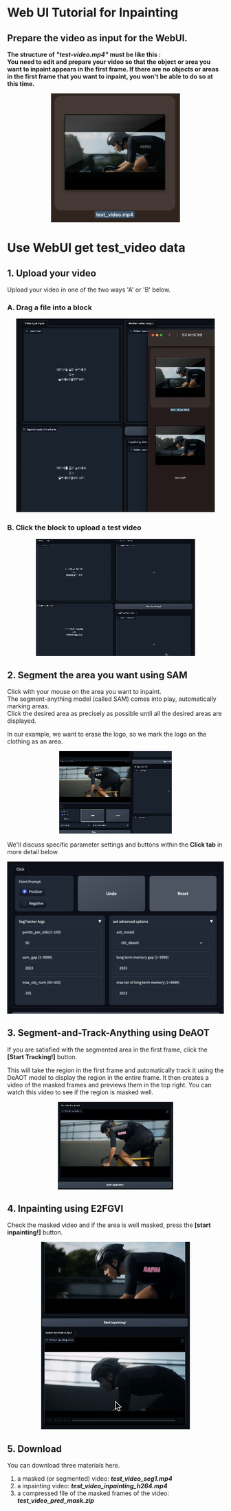 # Web UI Tutorial for Inpainting

## Prepare the video as input for the WebUI.
**The structure of _"test-video.mp4"_ must be like this : </br>
You need to edit and prepare your video so that the object or area you want to inpaint appears in the first frame.
If there are no objects or areas in the first frame that you want to inpaint, you won't be able to do so at this time.**

<p align="center"><img src="./img/capture_test_video.png"
 width = "300" height = "300" alt="test-video.mp4"/> </p>


# Use WebUI get test_video data
## 1. Upload your video
Upload your video in one of the two ways 'A' or 'B' below.
### A. Drag a file into a block
 <p align="center"><img src="./img/first frame load.gif" alt="first frame load by drag"/> </p>

### B. Click the block to upload a test video
<p align="center"><img src="./img/click upload.gif" alt="click first frame load by click"/> </p>


## 2. Segment the area you want using SAM

Click with your mouse on the area you want to inpaint. </br>
The segment-anything model (called SAM) comes into play, automatically marking areas. </br>
Click the desired area as precisely as possible until all the desired areas are displayed.

In our example, we want to erase the logo, so we mark the logo on the clothing as an area.
<p align="center"><img src="./img/samclick.gif" alt="sam click"/> </p>

We'll discuss specific parameter settings and buttons within the **Click tab** in more detail below.
<p align="center"><img src="./img/CLICK TAB.png" alt="sam click tab"/> </p>


## 3. Segment-and-Track-Anything using DeAOT
If you are satisfied with the segmented area in the first frame, click the **[Start Tracking!]** button. 

This will take the region in the first frame and automatically track it using the DeAOT model to display the region in the entire frame.
It then creates a video of the masked frames and previews them in the top right.
You can watch this video to see if the region is masked well.


<p align="center"><img src="./img/sam tracking.gif" alt="sam tracking"/> </p>

## 4. Inpainting using E2FGVI
Check the masked video and if the area is well masked, press the **[start inpainting!]** button.

<p align="center"><img src="./img/inpainting.gif" alt="sam tracking"/> </p>

## 5. Download
You can download three materials here.
1. a masked (or segmented) video: _**test_video_seg1.mp4**_
2. a inpainting video: _**test_video_inpainting_h264.mp4**_
3. a compressed file of the masked frames of the video: _**test_video_pred_mask.zip**_
